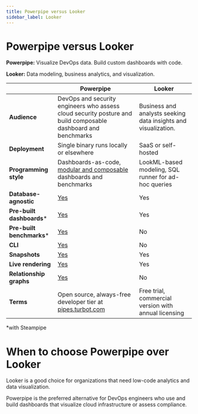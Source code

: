 ```yaml
---
title: Powerpipe versus Looker
sidebar_label: Looker
---
```


# Powerpipe versus Looker


**Powerpipe:** Visualize DevOps data. Build custom dashboards with code.


**Looker:** Data modeling, business analytics, and visualization.



 | | **Powerpipe** | **Looker** | 
| --- | --- | --- |
| **Audience** | DevOps and security engineers who assess cloud security posture and build composable dashboard and benchmarks | Business and analysts seeking data insights and visualization. |
| **Deployment** | Single binary runs locally or elsewhere | SaaS or self-hosted |
| **Programming style** | Dashboards-as-code, <a href="https://steampipe.io/blog/remixing-dashboards" target="_blank">modular and composable</a> dashboards and benchmarks | LookML-based modeling, SQL runner for ad-hoc queries |
| **Database-agnostic** | <a href="https://powerpipe.io/docs/run#selecting-a-database" target="_blank">Yes</a> | Yes |
| **Pre-built dashboards*** | <a href="https://hub.powerpipe.io" target="_blank">Yes</a> | Yes |
| **Pre-built benchmarks*** | <a href="https://hub.powerpipe.io" target="_blank">Yes</a> | No |
| **CLI** | <a href="https://powerpipe.io/docs/reference/cli" target="_blank">Yes</a> | No |
| **Snapshots** | <a href="https://powerpipe.io/docs/run/snapshots/interactive-snapshots" target="_blank">Yes</a> | Yes |
| **Live rendering** | <a href="https://steampipe.io/blog/dashboards-as-code#dashboards-as-code" target="_blank">Yes</a> | Yes |
| **Relationship graphs** | <a href="https://powerpipe.io/docs/powerpipe-hcl/graph#graph" target="_blank">Yes</a> | No |
| **Terms** | Open source, always-free developer tier at <a href="http://pipes.turbot.com" target="_blank">pipes.turbot.com</a> | Free trial, commercial version with annual licensing |

*with Steampipe

# When to choose Powerpipe over Looker

Looker is a good choice for organizations that need low-code analytics and data visualization. 

  
Powerpipe is the preferred alternative for DevOps engineers who use and build dashboards that visualize cloud infrastructure or assess compliance.

